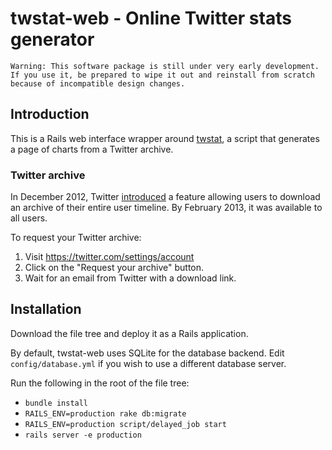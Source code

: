 # twstat-web - Online Twitter stats generator

    Warning: This software package is still under very early development. If you use it, be prepared to wipe it out and reinstall from scratch because of incompatible design changes.

## Introduction

This is a Rails web interface wrapper around [twstat](https://github.com/mortonfox/twstat), a script that generates a page of charts from a Twitter archive.

### Twitter archive

In December 2012, Twitter [introduced](http://blog.twitter.com/2012/12/your-twitter-archive.html) a feature allowing users to download an archive of their entire user timeline. By February 2013, it was available to all users. 

To request your Twitter archive:

1. Visit https://twitter.com/settings/account
1. Click on the "Request your archive" button.
1. Wait for an email from Twitter with a download link.


## Installation

Download the file tree and deploy it as a Rails application. 

By default, twstat-web uses SQLite for the database backend. Edit `config/database.yml` if you wish to use a different database server.

Run the following in the root of the file tree:
* `bundle install`
* `RAILS_ENV=production rake db:migrate`
* `RAILS_ENV=production script/delayed_job start`
* `rails server -e production`

